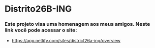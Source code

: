 # Distrito26B-ING

### Este projeto visa uma homenagem aos meus amigos. Neste link você pode acessar o site:
* https://app.netlify.com/sites/district26a-ing/overview
